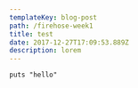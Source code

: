 ```yaml
---
templateKey: blog-post
path: /firehose-week1
title: test
date: 2017-12-27T17:09:53.889Z
description: lorem
---
```

`puts "hello"`
